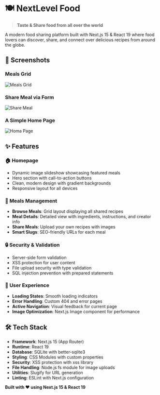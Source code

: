 # 🍽️ NextLevel Food

> **Taste & Share food from all over the world**

A modern food sharing platform built with Next.js 15 & React 19 where food lovers can discover, share, and connect over delicious recipes from around the globe.

## 📸 Screenshots

### Meals Grid
![Meals Grid](public/meals.png)

### Share Meal via Form
![Share Meal](public/app-secreens/share-meal.png)

### A Simple Home Page 
![Homa Page](public/app-secreens/meals-home.png)



## ✨ Features

### 🏠 **Homepage**
- Dynamic image slideshow showcasing featured meals
- Hero section with call-to-action buttons
- Clean, modern design with gradient backgrounds
- Responsive layout for all devices

### 🍜 **Meals Management**
- **Browse Meals**: Grid layout displaying all shared recipes
- **Meal Details**: Detailed view with ingredients, instructions, and creator info
- **Share Meals**: Upload your own recipes with images
- **Smart Slugs**: SEO-friendly URLs for each meal

### 🔒 **Security & Validation**
- Server-side form validation
- XSS protection for user content
- File upload security with type validation
- SQL injection prevention with prepared statements

### 🎨 **User Experience**
- **Loading States**: Smooth loading indicators
- **Error Handling**: Custom 404 and error pages
- **Active Navigation**: Visual feedback for current page
- **Image Optimization**: Next.js Image component for performance

## 🛠️ Tech Stack

- **Framework**: Next.js 15 (App Router)
- **Runtime**: React 19
- **Database**: SQLite with better-sqlite3
- **Styling**: CSS Modules with custom properties
- **Security**: XSS protection with xss library
- **File Handling**: Node.js fs module for image uploads
- **Utilities**: Slugify for URL generation
- **Linting**: ESLint with Next.js configuration



**Built with ❤️ using Next.js 15 & React 19**